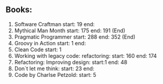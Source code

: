 ## Books:
1. Software Craftman start: 19 end: 
1. Mythical Man Month start: 175 end: 191 (End)
1. Pragmatic Programmer start: 288 end: 352 (End)
1. Groovy in Action start: 1 end:
1. Clean Code start: 1
1. Working with legacy code: refactoring: start: 160 end: 174
1. Refactoring: Improving design: start:1 end: 48
1. Don`t let me think: start: 23 end:
1. Code by Charlse Petzold: start: 5
